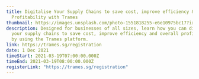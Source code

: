 ```yaml
---
title: Digitalise Your Supply Chains to save cost, improve efficiency & Overall
  Profitability with Trames
thumbnail: https://images.unsplash.com/photo-1551818255-e6e10975bc17?ixid=MnwxMjA3fDB8MHxzZWFyY2h8Mnx8Y29uZmVyZW5jZXxlbnwwfHwwfHw%3D&ixlib=rb-1.2.1&w=1000&q=80
description: Designed for businesses of all sizes, learn how you can digitise
  your supply chains to save cost, improve efficiency and overall profitability
  by using the Trames platform.
link: https://trames.sg/registration
date: 1 Dec 2021
timeStart: 2021-03-19T07:00:00.000Z
timeEnd: 2021-03-19T08:00:00.000Z
registerLink: "https://trames.sg/registration"
---
```


